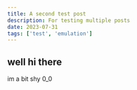 ```yaml
---
title: A second test post
description: For testing multiple posts
date: 2023-07-31
tags: ['test', 'emulation']
---
```


## well hi there

im a bit shy 0_0
